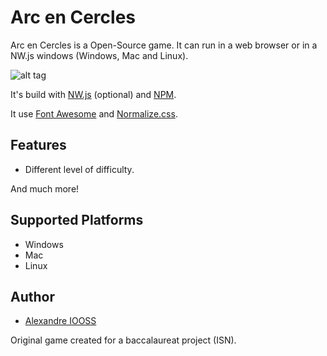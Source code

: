 # Arc en Cercles

Arc en Cercles is a Open-Source game. It can run in a web browser or in a NW.js windows (Windows, Mac and Linux).

![alt tag](https://raw.githubusercontent.com/erdnaxe/Arc_en_Cercles/master/demo.png)

It's build with [NW.js](http://nwjs.io/) (optional) and [NPM](https://www.npmjs.com/).

It use [Font Awesome](http://fontawesome.io/) and [Normalize.css](https://necolas.github.io/normalize.css/).

## Features

- Different level of difficulty.

And much more!

## Supported Platforms

- Windows
- Mac
- Linux

## Author

- [Alexandre IOOSS](https://github.com/erdnaxe)

Original game created for a baccalaureat project (ISN).